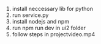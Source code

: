 1. install neccessary lib for python
2. run service.py
3. install nodejs and npm
4. run npm run dev in ui2 folder
5. follow steps in projectvideo.mp4
